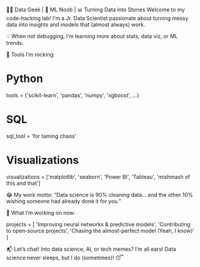 👨‍💻 Data Geek | 🧠 ML Noob | 📊 Turning Data into Stories
Welcome to my code-hacking lab! I'm a Jr. Data Scientist passionate about turning messy data into insights and models that (almost always) work.

💡 When not debugging, I’m learning more about stats, data viz, or ML trends.

🔧 Tools I’m rocking:
# Python
tools = {'scikit-learn', 'pandas', 'numpy', 'xgboost', ...}
# SQL
sql_tool = 'for taming chaos'
# Visualizations
visualizations = ['matplotlib', 'seaborn', 'Power BI', 'Tableau', 'mishmash of this and that']

😂 My work motto:
“Data science is 90% cleaning data... and the other 10% wishing someone had already done it for you.”

🚀 What I’m working on now:

projects = [
    'Improving neural networks & predictive models',
    'Contributing to open-source projects',
    'Chasing the almost-perfect model (Yeah, I know)'
]

📬 Let’s chat! Into data science, AI, or tech memes? I’m all ears!
Data science never sleeps, but I do (sometimes)! 😴
